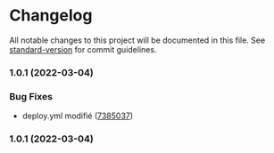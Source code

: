 # Changelog

All notable changes to this project will be documented in this file. See [standard-version](https://github.com/conventional-changelog/standard-version) for commit guidelines.

### 1.0.1 (2022-03-04)


### Bug Fixes

* deploy.yml modifié ([7385037](https://github.com/MathieuDelage/devops-cd/commit/7385037ca3dbdf052a8548189a5bf455a3bc13e8))

### 1.0.1 (2022-03-04)
